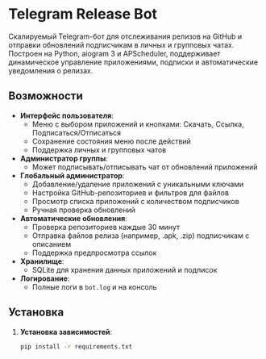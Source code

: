 # Telegram Release Bot

Скалируемый Telegram-бот для отслеживания релизов на GitHub и отправки обновлений подписчикам в личных и групповых чатах. Построен на Python, aiogram 3 и APScheduler, поддерживает динамическое управление приложениями, подписки и автоматические уведомления о релизах.

## Возможности
- **Интерфейс пользователя**:
  - Меню с выбором приложений и кнопками: Скачать, Ссылка, Подписаться/Отписаться
  - Сохранение состояния меню после действий
  - Поддержка личных и групповых чатов
- **Администратор группы**:
  - Может подписывать/отписывать чат от обновлений приложений
- **Глобальный администратор**:
  - Добавление/удаление приложений с уникальными ключами
  - Настройка GitHub-репозиториев и фильтров для файлов
  - Просмотр списка приложений с количеством подписчиков
  - Ручная проверка обновлений
- **Автоматические обновления**:
  - Проверка репозиториев каждые 30 минут
  - Отправка файлов релиза (например, .apk, .zip) подписчикам с описанием
  - Поддержка предпросмотра ссылок
- **Хранилище**:
  - SQLite для хранения данных приложений и подписок
- **Логирование**:
  - Полные логи в `bot.log` и на консоль

## Установка
1. **Установка зависимостей**:
   ```bash
   pip install -r requirements.txt